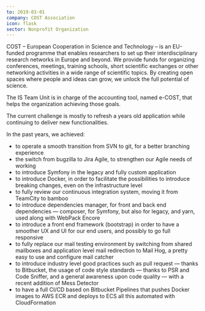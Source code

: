 ```yaml
---
to: 2019-03-01
company: COST Association
icon: flask
sector: Nonprofit Organization
---
```


COST – European Cooperation in Science and Technology – is an EU-funded programme that enables researchers to set up their interdisciplinary research networks in Europe and beyond. We provide funds for organizing conferences, meetings, training schools, short scientific exchanges or other networking activities in a wide range of scientific topics. By creating open spaces where people and ideas can grow, we unlock the full potential of science.

The IS Team Unit is in charge of the accounting tool, named e-COST, that helps the organization achieving those goals.

The current challenge is mostly to refresh a years old application while continuing to deliver new functionalities.

In the past years, we achieved:
- to operate a smooth transition from SVN to git, for a better branching experience
- the switch from bugzilla to Jira Agile, to strengthen our Agile needs of working
- to introduce Symfony in the legacy and fully custom application
- to introduce Docker, in order to facilitate the possibilities to introduce breaking changes, even on the infrastructure level
- to fully review our continuous integration system, moving it from TeamCity to bamboo
- to introduce dependencies manager, for front and back end dependencies — composer, for Symfony, but also for legacy, and yarn, used along with WebPack Encore
- to introduce a front end framework (bootstrap) in order to have a smoother UX and UI for our end users, and possibly to go full responsive
- to fully replace our mail testing environment by switching from shared mailboxes and application level mail redirection to Mail Hog, a pretty easy to use and configure mail catcher
- to introduce industry level good practices such as pull request — thanks to Bitbucket, the usage of code style standards — thanks to PSR and Code Sniffer, and a general awareness upon code quality — with a recent addition of Mess Detector
- to have a full CI/CD based on Bitbucket Pipelines that pushes Docker images to AWS ECR and deploys to ECS all this automated with CloudFormation